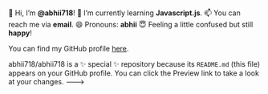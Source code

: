 👋 Hi, I’m **@abhii718**!
🌱 I’m currently learning **Javascript.js**.
📫 You can reach me via **email**.
😄 Pronouns: **abhii**
😇 Feeling a little confused but still **happy**!

You can find my GitHub profile [here](https://github.com/abhii718).


abhii718/abhii718 is a ✨ special ✨ repository because its `README.md` (this file) appears on your GitHub profile.
You can click the Preview link to take a look at your changes.
--->
